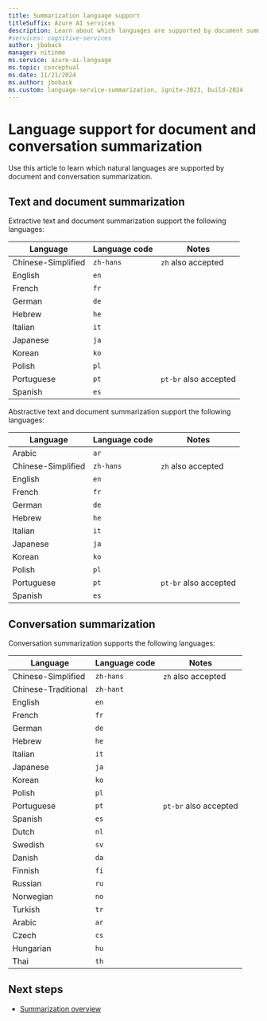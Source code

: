 ```yaml
---
title: Summarization language support
titleSuffix: Azure AI services
description: Learn about which languages are supported by document summarization.
#services: cognitive-services
author: jboback
manager: nitinme
ms.service: azure-ai-language
ms.topic: conceptual
ms.date: 11/21/2024
ms.author: jboback
ms.custom: language-service-summarization, ignite-2023, build-2024
---
```


# Language support for document and conversation summarization

Use this article to learn which natural languages are supported by document and conversation summarization.

## Text and document summarization

Extractive text and document summarization support the following languages:

| Language              | Language code |      Notes          |
|-----------------------|---------------|---------------------|
| Chinese-Simplified    | `zh-hans`     |  `zh` also accepted |
| English               | `en`          |                     |
| French                | `fr`          |                     |
| German                | `de`          |                     |
| Hebrew                | `he`          |                     |
| Italian               | `it`          |                     |
| Japanese              | `ja`          |                     |
| Korean                | `ko`          |                     |
| Polish                | `pl`          |                     |
| Portuguese  | `pt`          | `pt-br` also accepted  |
| Spanish               | `es`          |                     |

Abstractive text and document summarization support the following languages:

| Language              | Language code |      Notes          |
|-----------------------|---------------|---------------------|
| Arabic                | `ar`          |                     |
| Chinese-Simplified    | `zh-hans`     |  `zh` also accepted |
| English               | `en`          |                     |
| French                | `fr`          |                     |
| German                | `de`          |                     |
| Hebrew                | `he`          |                     |
| Italian               | `it`          |                     |
| Japanese              | `ja`          |                     |
| Korean                | `ko`          |                     |
| Polish                | `pl`          |                     |
| Portuguese  | `pt`          | `pt-br` also accepted  |
| Spanish               | `es`          |                     |

## Conversation summarization

Conversation summarization supports the following languages:

| Language              | Language code |      Notes          |
|-----------------------|---------------|---------------------|
| Chinese-Simplified    | `zh-hans`     |  `zh` also accepted |
|Chinese-Traditional	|`zh-hant`||
| English               | `en`          |                     |
| French                | `fr`          |                     |
| German                | `de`          |                     |
| Hebrew                | `he`          |                     |
| Italian               | `it`          |                     |
| Japanese              | `ja`          |                     |
| Korean                | `ko`          |                     |
| Polish                | `pl`          |                     |
| Portuguese  | `pt`          | `pt-br` also accepted  |
| Spanish               | `es`          |                     |
|Dutch|	`nl`||	
|Swedish|	`sv`||	
|Danish|	`da`||	
|Finnish|	`fi`||	
|Russian|	`ru`||	
|Norwegian|	`no`||	
|Turkish|	`tr`||	
|Arabic|	`ar`||	
|Czech|	`cs`||	
|Hungarian|	`hu`||	
|Thai|	`th`||	

## Next steps

* [Summarization overview](overview.md)
